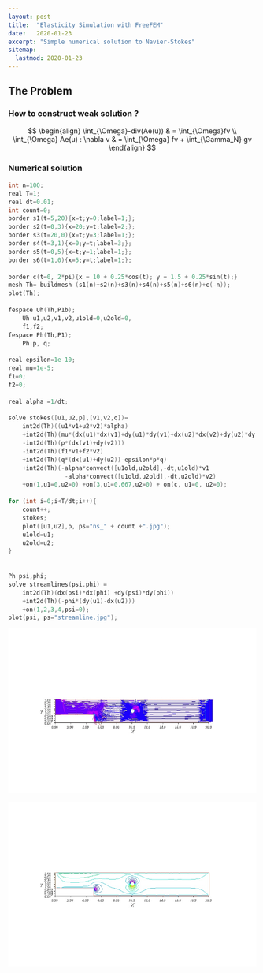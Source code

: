 ```yaml
---
layout: post
title:  "Elasticity Simulation with FreeFEM"
date:   2020-01-23
excerpt: "Simple numerical solution to Navier-Stokes"
sitemap:
  lastmod: 2020-01-23
---
```


## The Problem





### How to construct weak solution ?


$$
\begin{align}
\int_{\Omega}-div(Ae(u)) & = \int_{\Omega}fv \\
\int_{\Omega} Ae(u) : \nabla v & = \int_{\Omega} fv + \int_{\Gamma_N} gv
\end{align}
$$


### Numerical solution 



```c++
int n=100;
real T=1;
real dt=0.01;
int count=0;
border s1(t=5,20){x=t;y=0;label=1;};
border s2(t=0,3){x=20;y=t;label=2;};
border s3(t=20,0){x=t;y=3;label=1;};
border s4(t=3,1){x=0;y=t;label=3;};
border s5(t=0,5){x=t;y=1;label=1;};
border s6(t=1,0){x=5;y=t;label=1;};

border c(t=0, 2*pi){x = 10 + 0.25*cos(t); y = 1.5 + 0.25*sin(t);}
mesh Th= buildmesh (s1(n)+s2(n)+s3(n)+s4(n)+s5(n)+s6(n)+c(-n));
plot(Th);

fespace Uh(Th,P1b); 
	Uh u1,u2,v1,v2,u1old=0,u2old=0,
	f1,f2;
fespace Ph(Th,P1);
	Ph p, q;

real epsilon=1e-10;
real mu=1e-5;
f1=0;
f2=0;

real alpha =1/dt;

solve stokes([u1,u2,p],[v1,v2,q])=
	int2d(Th)((u1*v1+u2*v2)*alpha)
	+int2d(Th)(mu*(dx(u1)*dx(v1)+dy(u1)*dy(v1)+dx(u2)*dx(v2)+dy(u2)*dy(v2)))
	-int2d(Th)(p*(dx(v1)+dy(v2)))
	-int2d(Th)(f1*v1+f2*v2)
	+int2d(Th)(q*(dx(u1)+dy(u2))-epsilon*p*q)
	+int2d(Th)(-alpha*convect([u1old,u2old],-dt,u1old)*v1
				-alpha*convect([u1old,u2old],-dt,u2old)*v2)
	+on(1,u1=0,u2=0) +on(3,u1=0.667,u2=0) + on(c, u1=0, u2=0);

for (int i=0;i<T/dt;i++){
	count++;
	stokes;
	plot([u1,u2],p, ps="ns_" + count +".jpg");
	u1old=u1;
	u2old=u2;
}


Ph psi,phi;
solve streamlines(psi,phi) =
	int2d(Th)(dx(psi)*dx(phi) +dy(psi)*dy(phi))
	+int2d(Th)(-phi*(dy(u1)-dx(u2)))
	+on(1,2,3,4,psi=0);
plot(psi, ps="streamline.jpg");
```

![Navier Stokes](\img\ns.gif)

![Navier Stokes](\img\streamline.jpg)




